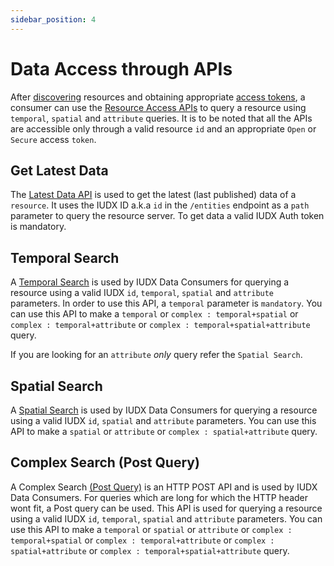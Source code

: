 ```yaml
---
sidebar_position: 4
---
```

 
 
# Data Access through APIs
After [discovering](./consumer_data_discovery.md) resources and obtaining appropriate [access tokens](./consumer_obtaining_access_token.md), a consumer can use the [Resource Access APIs](https://rs.iudx.org.in/apis) to query a resource using `temporal`, `spatial` and `attribute` queries. It is to be noted that all the APIs are accessible only through a valid resource `id` and an appropriate `Open` or `Secure` access `token`. 

## Get Latest Data
The [Latest Data API](https://rs-test.iudx.io/apis#tag/Latest-Entity) is used to get the latest (last published) data of a `resource`. It uses the IUDX ID a.k.a `id` in the `/entities` endpoint as a `path` parameter to query the resource server. To get data a valid IUDX Auth token is mandatory.

## Temporal Search
A [Temporal Search](https://rs-test.iudx.io/apis#operation/temporal-entities) is used by IUDX Data Consumers for querying a resource using a valid IUDX `id`, `temporal`, `spatial` and `attribute` parameters. In order to use this API, a `temporal` parameter is `mandatory`.
You can use this API to make a `temporal` or `complex : temporal+spatial` or `complex : temporal+attribute` or `complex : temporal+spatial+attribute` query.

If you are looking for an `attribute` *only* query refer the `Spatial Search`.

## Spatial Search
A [Spatial Search](https://rs-test.iudx.io/apis#tag/Spatial-Entities) is used by IUDX Data Consumers for querying a resource using a valid IUDX `id`, `spatial` and `attribute` parameters. You can use this API to make a `spatial` or `attribute` or `complex : spatial+attribute` query.

## Complex Search (Post Query)
A Complex Search [(Post Query)](https://rs-test.iudx.io/apis#tag/Entities-Post-Query) is an HTTP POST API and is used by IUDX Data Consumers. For queries which are long for which the HTTP header wont fit, a Post query can be used. This API is used for querying a resource using a valid IUDX `id`, `temporal`, `spatial` and `attribute` parameters. You can use this API to make a `temporal` or `spatial` or `attribute` or `complex : temporal+spatial` or `complex : temporal+attribute` or `complex : spatial+attribute` or `complex : temporal+spatial+attribute` query.


